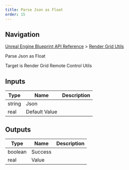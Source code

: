 ```yaml
---
title: Parse Json as Float
order: 15
---
```

## Navigation

[Unreal Engine Blueprint API Reference](https://dev.epicgames.com/documentation/en-us/unreal-engine/BlueprintAPI) > [Render Grid Utils](https://dev.epicgames.com/documentation/en-us/unreal-engine/BlueprintAPI/RenderGridUtils)

Parse Json as Float

Target is Render Grid Remote Control Utils

## Inputs

| Type | Name | Description |
| --- | --- | --- |
| string | Json |  |
| real | Default Value |  |

## Outputs

| Type | Name | Description |
| --- | --- | --- |
| boolean | Success |  |
| real | Value |  |
